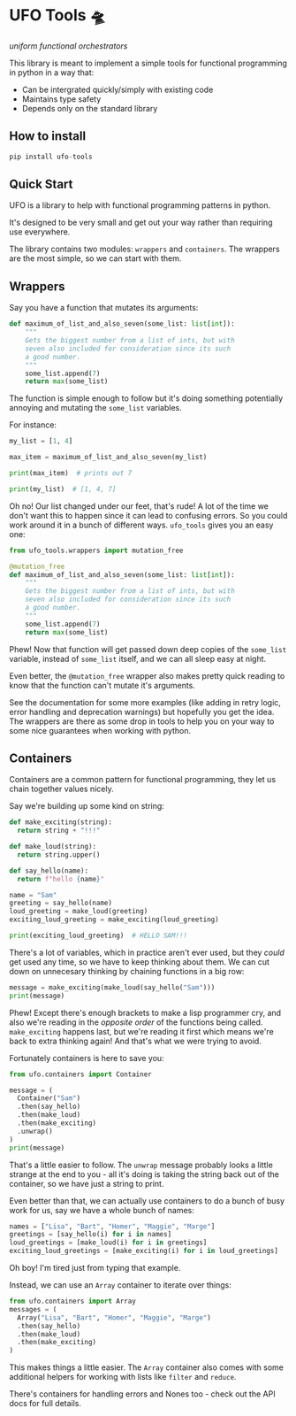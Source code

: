 # UFO Tools 🛸
*uniform functional orchestrators*

This library is meant to implement a simple tools for functional programming in python in a way that:

- Can be intergrated quickly/simply with existing code
- Maintains type safety
- Depends only on the standard library

## How to install

```python
pip install ufo-tools
```

## Quick Start

UFO is a library to help with functional programming patterns in python.

It's designed to be very small and get out your way rather than requiring use everywhere.

The library contains two modules: `wrappers` and `containers`. The wrappers are the most simple, so we can start with them.

## Wrappers

Say you have a function that mutates its arguments:

```python
def maximum_of_list_and_also_seven(some_list: list[int]):
    """
    Gets the biggest number from a list of ints, but with
    seven also included for consideration since its such
    a good number.
    """
    some_list.append(7)
    return max(some_list)
```

The function is simple enough to follow but it's doing something potentially annoying and mutating the `some_list` variables.

For instance:

```python
my_list = [1, 4]

max_item = maximum_of_list_and_also_seven(my_list)

print(max_item)  # prints out 7

print(my_list)  # [1, 4, 7]
```

Oh no! Our list changed under our feet, that's rude! A lot of the time we don't want this to happen since it can lead to confusing errors. So you could work around it in a bunch of different ways. `ufo_tools` gives you an easy one:

```python
from ufo_tools.wrappers import mutation_free

@mutation_free
def maximum_of_list_and_also_seven(some_list: list[int]):
    """
    Gets the biggest number from a list of ints, but with
    seven also included for consideration since its such
    a good number.
    """
    some_list.append(7)
    return max(some_list)
```

Phew! Now that function will get passed down deep copies of the `some_list` variable, instead of `some_list` itself, and we can all sleep easy at night.

Even better, the `@mutation_free` wrapper also makes pretty quick reading to know that the function can't mutate it's arguments.

See the documentation for some more examples (like adding in retry logic, error handling and deprecation warnings) but hopefully you get the idea. The wrappers are there as some drop in tools to help you on your way to some nice guarantees when working with python.


## Containers

Containers are a common pattern for functional programming, they let us chain together values nicely.

Say we're building up some kind on string:

```python
def make_exciting(string):
  return string + "!!!"

def make_loud(string):
  return string.upper()

def say_hello(name):
  return f"hello {name}"

name = "Sam"
greeting = say_hello(name)
loud_greeting = make_loud(greeting)
exciting_loud_greeting = make_exciting(loud_greeting)

print(exciting_loud_greeting)  # HELLO SAM!!!
```

There's a lot of variables, which in practice aren't ever used, but they *could* get used any time, so we have to keep thinking about them. We can cut down on unnecesary thinking by chaining functions in a big row:

```python
message = make_exciting(make_loud(say_hello("Sam")))
print(message)
```

Phew! Except there's enough brackets to make a lisp programmer cry, and also we're reading in the *opposite order* of the functions being called. `make_exciting` happens last, but we're reading it first which means we're back to extra thinking again! And that's what we were trying to avoid.

Fortunately containers is here to save you:

```python
from ufo.containers import Container

message = (
  Container("Sam")
  .then(say_hello)
  .then(make_loud)
  .then(make_exciting)
  .unwrap()
)
print(message)
```
That's a little easier to follow. The `unwrap` message probably looks a little strange at the end to you - all it's doing is taking the string back out of the container, so we have just a string to print.

Even better than that, we can actually use containers to do a bunch of busy work for us, say we have a whole bunch of names:

```python
names = ["Lisa", "Bart", "Homer", "Maggie", "Marge"]
greetings = [say_hello(i) for i in names]
loud_greetings = [make_loud(i) for i in greetings]
exciting_loud_greetings = [make_exciting(i) for i in loud_greetings]
```

Oh boy! I'm tired just from typing that example.

Instead, we can use an `Array` container to iterate over things:

```python
from ufo.containers import Array
messages = (
  Array("Lisa", "Bart", "Homer", "Maggie", "Marge")
  .then(say_hello)
  .then(make_loud)
  .then(make_exciting)
)
```
This makes things a little easier. The `Array` container also comes with some additional helpers for working with lists like `filter` and `reduce`.

There's containers for handling errors and Nones too - check out the API docs for full details.
